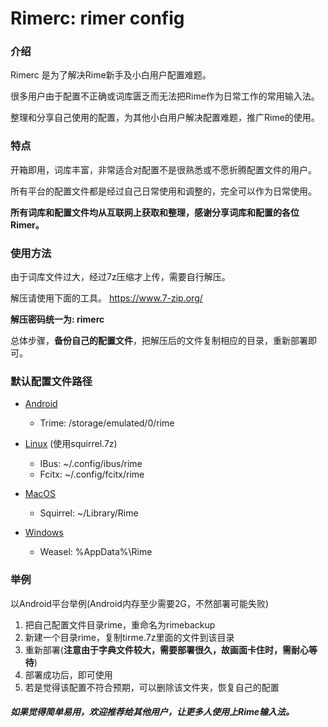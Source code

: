 # Rimerc: rimer config

### 介绍
Rimerc 是为了解决Rime新手及小白用户配置难题。

很多用户由于配置不正确或词库匮乏而无法把Rime作为日常工作的常用输入法。

整理和分享自己使用的配置，为其他小白用户解决配置难题，推广Rime的使用。

### 特点
开箱即用，词库丰富，非常适合对配置不是很熟悉或不愿折腾配置文件的用户。

所有平台的配置文件都是经过自己日常使用和调整的，完全可以作为日常使用。

**所有词库和配置文件均从互联网上获取和整理，感谢分享词库和配置的各位Rimer。**

### 使用方法
由于词库文件过大，经过7z压缩才上传，需要自行解压。

解压请使用下面的工具。
https://www.7-zip.org/

**解压密码统一为: rimerc**

总体步骤，**备份自己的配置文件**，把解压后的文件复制相应的目录，重新部署即可。

### 默认配置文件路径

- [Android](https://github.com/osfans/trime)
  - Trime: /storage/emulated/0/rime

- [Linux](https://github.com/rime/ibus-rime) (使用squirrel.7z)

  - IBus: ~/.config/ibus/rime
  - Fcitx: ~/.config/fcitx/rime

- [MacOS](https://github.com/rime/squirrel)

  - Squirrel: ~/Library/Rime

- [Windows](https://github.com/rime/weasel)

  - Weasel: %AppData%\Rime

### 举例
以Android平台举例(Android内存至少需要2G，不然部署可能失败)
1. 把自己配置文件目录rime，重命名为rimebackup
2. 新建一个目录rime，复制tirme.7z里面的文件到该目录
3. 重新部署(**注意由于字典文件较大，需要部署很久，故画面卡住时，需耐心等待**)
4. 部署成功后，即可使用
5. 若是觉得该配置不符合预期，可以删除该文件夹，恢复自己的配置

##### 如果觉得简单易用，欢迎推荐给其他用户，让更多人使用上Rime输入法。
